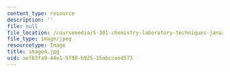 ```yaml
---
content_type: resource
description: ''
file: null
file_location: /coursemedia/5-301-chemistry-laboratory-techniques-january-iap-2012/aef63fa944e15f98b92515abcceed573_image4.jpg
file_type: image/jpeg
resourcetype: Image
title: image4.jpg
uid: aef63fa9-44e1-5f98-b925-15abcceed573
---
```

